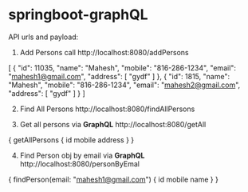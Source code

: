 # springboot-graphQL
 
API urls and payload:

1. Add Persons call
http://localhost:8080/addPersons

[
    {
        "id": 11035,
        "name": "Mahesh",
        "mobile": "816-286-1234",
        "email": "mahesh1@gmail.com",
        "address": [
            "gydf"
        ]
    },
    {
        "id": 1815,
        "name": "Mahesh",
        "mobile": "816-286-1234",
        "email": "mahesh2@gmail.com",
        "address": [
            "gydf"
        ]
    }
]

2. Find All Persons
http://localhost:8080/findAllPersons

3. Get all persons via **GraphQL**
http://localhost:8080/getAll

{
    getAllPersons {
        id
        mobile
        address
    }
}

4. Find Person obj by email via **GraphQL**
http://localhost:8080/personByEmal

{
    findPerson(email: "mahesh1@gmail.com") {
        id
        mobile
        name
    }
}

